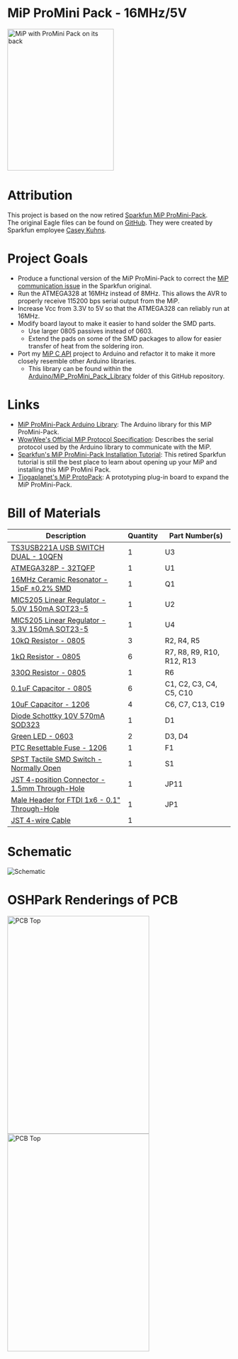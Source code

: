 # MiP ProMini Pack - 16MHz/5V
<img src="https://raw.githubusercontent.com/adamgreen/MiP_ProMini-Pack/master/images/20180416-02.jpg" alt="MiP with ProMini Pack on its back" width="240" height="320"/>

# Attribution
This project is based on the now retired [Sparkfun MiP ProMini-Pack](https://www.sparkfun.com/products/retired/13058).<br>
The original Eagle files can be found on [GitHub](https://github.com/sparkfun/MiP_ProMini-Pack). They were created by
Sparkfun employee [Casey Kuhns](https://github.com/caseykuhns).


# Project Goals
* Produce a functional version of the MiP ProMini-Pack to correct the [MiP communication issue](https://github.com/WowWeeLabs/MiP-BLE-Protocol/issues/18) in the Sparkfun original.
* Run the ATMEGA328 at 16MHz instead of 8MHz. This allows the AVR to properly receive 115200 bps serial output from the
  MiP.
* Increase Vcc from 3.3V to 5V so that the ATMEGA328 can reliably run at 16MHz.
* Modify board layout to make it easier to hand solder the SMD parts.
  * Use larger 0805 passives instead of 0603.
  * Extend the pads on some of the SMD packages to allow for easier transfer of heat from the soldering iron.
* Port my [MiP C API](https://github.com/adamgreen/MiP-Capi) project to Arduino and refactor it to make it more closely resemble other Arduino libraries.
  * This library can be found within the [Arduino/MiP_ProMini_Pack_Library](Arduino/MiP_ProMini_Pack_Library#readme) folder of this GitHub repository.


# Links
* [MiP ProMini-Pack Arduino Library](Arduino/MiP_ProMini_Pack_Library#readme): The Arduino library for this MiP ProMini-Pack.<br>
* [WowWee's Official MiP Protocol Specification](https://github.com/WowWeeLabs/MiP-BLE-Protocol): Describes the serial protocol used by the Arduino library to communicate with the MiP.<br>
* [Sparkfun's MiP ProMini-Pack Installation Tutorial](https://learn.sparkfun.com/tutorials/hacking-the-mip---promini-pack): This retired Sparkfun tutorial is still the best place to learn about opening up your MiP and installing this MiP ProMini Pack.<br>
* [Tiogaplanet's MiP ProtoPack](https://github.com/Tiogaplanet/MiP_ProtoPack): A prototyping plug-in board to expand the MiP ProMini-Pack.<br>


# Bill of Materials
Description | Quantity | Part Number(s)
------------|----------|---------------
[TS3USB221A USB SWITCH DUAL - 10QFN](https://www.digikey.com/products/en?keywords=296-24019-1-ND) | 1 | U3
[ATMEGA328P - 32TQFP](https://www.digikey.com/products/en?keywords=ATMEGA328P-AURCT-ND) | 1 | U1
[16MHz Ceramic Resonator - 15pF ±0.2% SMD](https://www.digikey.com/products/en?keywords=490-1198-1-ND) | 1 | Q1
[MIC5205 Linear Regulator - 5.0V 150mA SOT23-5](https://www.digikey.com/products/en?keywords=576-1261-1-ND) | 1 | U2
[MIC5205 Linear Regulator - 3.3V 150mA SOT23-5](https://www.digikey.com/products/en?keywords=576-1259-1-ND) | 1 | U4
[10kΩ Resistor - 0805](https://www.adafruit.com/product/441) | 3 | R2, R4, R5
[1kΩ Resistor - 0805](https://www.adafruit.com/product/441) | 6 | R7, R8, R9, R10, R12, R13
[330Ω Resistor - 0805](https://www.adafruit.com/product/441) | 1 | R6
[0.1uF Capacitor - 0805](https://www.adafruit.com/product/441) | 6 | C1, C2, C3, C4, C5, C10
[10uF Capacitor - 1206](https://www.digikey.com/products/en?keywords=478-8235-1-ND) | 4 | C6, C7, C13, C19
[Diode Schottky 10V 570mA SOD323](https://www.digikey.com/products/en?keywords=ZLLS410CT-ND) | 1 | D1
[Green LED - 0603](https://www.digikey.com/products/en?keywords=160-1446-1-ND) | 2 | D3, D4
[PTC Resettable Fuse - 1206](https://www.digikey.com/products/en?keywords=507-1802-1-ND) | 1 | F1
[SPST Tactile SMD Switch - Normally Open](https://www.digikey.com/products/en?keywords=CKN9112CT-ND) | 1 | S1
[JST 4-position Connector - 1.5mm Through-Hole](https://www.digikey.com/products/en?keywords=455-1659-ND) | 1 | JP11
[Male Header for FTDI 1x6 - 0.1" Through-Hole](https://www.digikey.com/products/en?keywords=HDR100IMP40M-G-V-TH-ND) | 1 | JP1
[JST 4-wire Cable]( https://www.digikey.com/product-detail/en/jst-sales-america-inc/A04ZR04ZR28H152A/455-3026-ND/6009402) | 1 |


# Schematic
![Schematic](https://raw.githubusercontent.com/adamgreen/MiP_ProMini-Pack/master/images/20180427-Schematic.png)

# OSHPark Renderings of PCB
<img src="https://raw.githubusercontent.com/adamgreen/MiP_ProMini-Pack/master/images/20180427-PCB-Top.png" alt="PCB Top" width="320" height="492"/>
<img src="https://raw.githubusercontent.com/adamgreen/MiP_ProMini-Pack/master/images/20180427-PCB-Bottom.png" alt="PCB Top" width="320" height="492"/>

